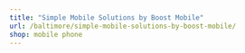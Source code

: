 ```yaml
---
title: "Simple Mobile Solutions by Boost Mobile"
url: /baltimore/simple-mobile-solutions-by-boost-mobile/
shop: mobile phone
---
```

